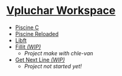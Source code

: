 # [Vpluchar Workspace](https://github.com/kiezmor/42BLBLBLBLBLBLBLBL/)

* [Piscine C](42piscinec)
* [Piscine Reloaded](piscineR)
* [Libft](libft)
* [Fillit *(WIP)*](Fillit)
	* *Project make with chle-van*
* [Get Next Line *(WIP)*](GNL)
	* *Project not started yet!*